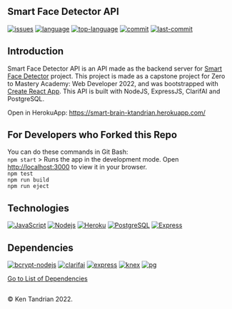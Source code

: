 ## Smart Face Detector API
[![issues](https://img.shields.io/github/issues/KenTandrian/smart-face-detector-api)](https://github.com/KenTandrian/smart-face-detector-api/issues)
[![language](https://img.shields.io/github/languages/count/KenTandrian/smart-face-detector-api)](https://github.com/KenTandrian/smart-face-detector-api/search?l=javascript)
[![top-language](https://img.shields.io/github/languages/top/KenTandrian/smart-face-detector-api)](https://github.com/KenTandrian/smart-face-detector-api/search?l=javascript)
[![commit](https://img.shields.io/github/commit-activity/m/KenTandrian/smart-face-detector-api)](https://github.com/KenTandrian/smart-face-detector-api/commits/main)
[![last-commit](https://img.shields.io/github/last-commit/KenTandrian/smart-face-detector-api)](https://github.com/KenTandrian/smart-face-detector-api/commits/main)

## Introduction
Smart Face Detector API is an API made as the backend server for [Smart Face Detector](https://github.com/KenTandrian/smart-face-detector/) project.
This project is made as a capstone project for Zero to Mastery Academy: Web Developer 2022, and was bootstrapped with [Create React App](https://github.com/facebook/create-react-app). This API is built with NodeJS, ExpressJS, ClarifAI and PostgreSQL.

Open in HerokuApp: https://smart-brain-ktandrian.herokuapp.com/

## For Developers who Forked this Repo
You can do these commands in Git Bash:\
`npm start` > Runs the app in the development mode. Open [http://localhost:3000](http://localhost:3000) to view it in your browser.\
`npm test`\
`npm run build`\
`npm run eject`

## Technologies
[![JavaScript](https://img.shields.io/badge/-JavaScript-black?style=flat-square&logo=javascript)](https://github.com/KenTandrian?tab=repositories&language=javascript)
[![Nodejs](https://img.shields.io/badge/-Nodejs-black?style=flat-square&logo=Node.js)](https://github.com/KenTandrian?tab=repositories&language=javascript)
[![Heroku](https://img.shields.io/badge/-Heroku-black?style=flat-square&logo=heroku)](https://github.com/KenTandrian?tab=repositories)
[![PostgreSQL](https://img.shields.io/badge/-PostgreSQL-black?style=flat-square&logo=PostgreSQL)](https://github.com/KenTandrian?tab=repositories)
[![Express](https://img.shields.io/badge/-Express-black?style=flat-square&logo=Express)](https://github.com/KenTandrian?tab=repositories)

## Dependencies
[![bcrypt-nodejs](https://img.shields.io/github/package-json/dependency-version/KenTandrian/smart-face-detector-api/bcrypt-nodejs)](https://www.npmjs.com/package/bcrypt-nodejs)
[![clarifai](https://img.shields.io/github/package-json/dependency-version/KenTandrian/smart-face-detector-api/clarifai)](https://www.npmjs.com/package/clarifai)
[![express](https://img.shields.io/github/package-json/dependency-version/KenTandrian/smart-face-detector-api/express)](https://www.npmjs.com/package/express)
[![knex](https://img.shields.io/github/package-json/dependency-version/KenTandrian/smart-face-detector-api/knex)](https://www.npmjs.com/package/knex)
[![pg](https://img.shields.io/github/package-json/dependency-version/KenTandrian/smart-face-detector-api/pg)](https://www.npmjs.com/package/pg)

[Go to List of Dependencies](https://github.com/KenTandrian/smart-face-detector-api/network/dependencies)

## 
&#169; Ken Tandrian 2022.
